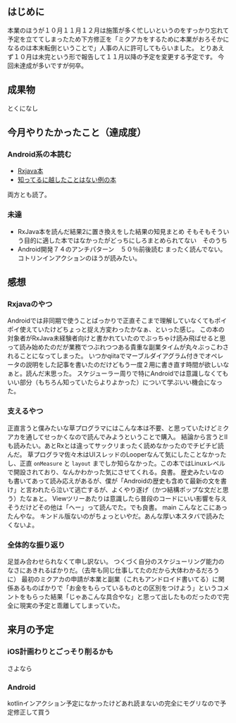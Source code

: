 ## はじめに
本業のほうが１０月１１月１２月は施策が多く忙しいというのをすっかり忘れて予定を立ててしまったため下方修正を「ミクアカをするために本業がおろそかになるのは本末転倒ということで」人事の人に許可してもらいました。
とりあえず１０月は未完という形で報告して１１月以降の予定を変更する予定です。
今回未達成が多いですが何卒。


## 成果物

とくになし

## 今月やりたかったこと（達成度）

### Android系の本読む
- [Rxjava本](https://www.amazon.co.jp/gp/product/B06XGYSHCN/ref=oh_aui_d_detailpage_o08_?ie=UTF8&psc=1)
- [知ってるに越したことはない例の本](https://www.amazon.co.jp/gp/product/4774187593/ref=oh_aui_detailpage_o00_s00?ie=UTF8&psc=1)

両方とも読了。

### 未達
- RxJava本を読んだ結果2に置き換えをした結果の知見まとめ
そもそもそういう目的に適した本ではなかったがどっちにしろまとめられてない　そのうち
- Android開発７４のアンチパターン　５０％前後読む
まったく読んでない。コトリンインアクションのほうが読みたい。

## 感想

### Rxjavaのやつ
Androidでは非同期で使うことばっかりで正直そこまで理解していなくてもポイポイ使えていたけどちょっと捉え方変わったかなぁ、といった感じ。
この本の対象者がRxJava未経験者向けと書かれていたのでぶっちゃけ読み飛ばせると思って読み始めたのだが業務でつぶれつつある貴重な副業タイムが丸々ぶっこわされることになってしまった。
いつかqiitaでマーブルダイアグラム付きでオペレータの説明をした記事を書いたのだけどもう一度２用に書き直す時間が欲しいなぁと。読んだ末思った。
スケジューラー周りで特にAndroidでは意識しなくてもいい部分（もちろん知っていたらよりよかった）について学ぶいい機会になった。

### 支えるやつ
正直言うと僕みたいな草プログラマにはこんな本は不要、と思っていたけどミクアカを通してせっかくなので読んでみようということで購入。
結論から言うとⅡも読みたい。あとRxとは違ってサックリまったく読めなかったのでチビチビ読んだ。
草プログラマ佐々木はUIスレッドのLooperなんて気にしたことなかったし、正直 `onMeasure` と `layout` までしか知らなかった。この本ではLinuxレベルで開設されており、なんかわかった気にさせてくれる。良書。
歴史みたいなのも書いてあって読み応えがあるが、僕が「Androidの歴史も含めて最新の文を書け」と言われたら泣いて逃亡するが、よくやり遂げ（かつ結構ポップな文だと思う）たなぁと。
Viewツリーあたりは意識したら普段のコードにいい影響を与えそうだけどその他は「へー」って読んでた。でも良書。
main こんなとこにあったんやな。
キンドル版ないのがちょっといやだ。あんな厚い本スタバで読みたくないよ。

### 全体的な振り返り

足並み合わせられなくて申し訳ない。
つくづく自分のスケジューリング能力のなさにあきれるばかりだ。（去年も同じ仕事してたのだから大体わかるだろうに）
最初のミクアカの申請が本業と副業（これもアンドロイド書いてる）に関係あるものばかりで「お金をもらっているものとの区別をつけよう」というコメントをもらった結果「じゃあこんな具合やな」と思って出したものだったので完全に現実の予定と乖離してしまっていた。


## 来月の予定

### iOS計画わりとごっそり削るかも
さよなら

### Android
kotlinインアクション予定になかったけどあれ読まないの完全にモグリなので予定修正して買う

